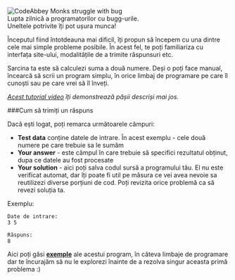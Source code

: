 <div class="centered hint">
	<img alt="CodeAbbey Monks struggle with bug" src="http://s3.postimg.org/ioodpr0tf/bug_monk_72_sm.gif"/><br/>
	<span>Lupta zilnică a programatorilor cu bugg-urile.</span><br/>
	<span>Uneltele potrivite îți pot ușura munca!</span>
</div>

Începutul fiind întotdeauna mai dificil, îți propun să începem cu una dintre cele mai simple probleme posibile.
În acest fel, te poți familiariza cu interfața site-ului, modalitățile de a trimite răspunsuri etc.

Sarcina ta este să calculezi suma a două numere. Deși o poți face manual, încearcă să scrii un program simplu, în orice limbaj de programare pe care îl cunoști sau pe care vrei să îl înveți.

_[Acest tutorial video](http://www.youtube.com/watch?v=gxfqeDm-B6k) îți demonstrează pășii descriși mai jos._

###Cum să trimiți un răspuns

Dacă ești logat, poți remarca următoarele câmpuri:

- **Test data** conține datele de intrare. În acest exemplu - cele două numere pe care trebuie sa le sumăm
- **Your answer** - este câmpul în care trebuie să specifici rezultatul obținut, dupa ce datele au fost procesate
- **Your solution** - aici poți salva codul sursă a programului tău. El nu este verificat automat, dar îți poate fi util pe măsura ce vei avea nevoie sa reutilizezi diverse porțiuni de cod. Poți revizita orice problemă ca să revezi soluția ta.

Exemplu:

	Date de intrare:
	3 5
	
	Răspuns:
	8

Aici poți găsi **[exemple](../wiki/running)** ale acestui program, în câteva limbaje de programare dar te încurajăm să nu le explorezi înainte de a rezolva singur aceasta primă problema :)

